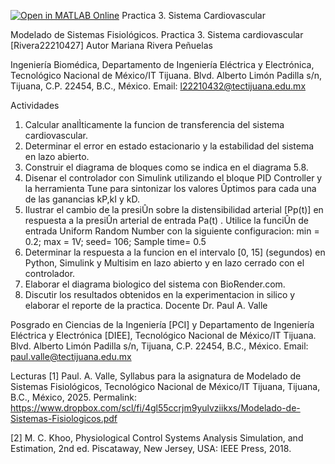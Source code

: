 [![Open in MATLAB Online](https://www.mathworks.com/images/responsive/global/open-in-matlab-online.svg)](https://matlab.mathworks.com/open/github/v1?repo=MARIANARIVERA1234/Practica-3)
Practica 3. Sistema Cardiovascular

Modelado de Sistemas Fisiológicos. Practica 3. Sistema cardiovascular [Rivera22210427] Autor Mariana Rivera Peñuelas

Ingeniería Biomédica, Departamento de Ingeniería Eléctrica y Electrónica, Tecnológico Nacional de México/IT Tijuana. Blvd. Alberto Limón Padilla s/n, Tijuana, C.P. 22454, B.C., México. Email: l22210432@tectijuana.edu.mx

Actividades

1. Calcular analÌticamente la funcion de transferencia del sistema cardiovascular.
2. Determinar el error en estado estacionario y la estabilidad del sistema en lazo abierto.
3. Construir el diagrama de bloques como se indica en el diagrama 5.8.
4. Disenar el controlador con Simulink utilizando el bloque PID Controller y la herramienta Tune para sintonizar los valores Ûptimos para cada una de las ganancias kP,kI y kD.
5. Ilustrar el cambio de la presiÛn sobre la distensibilidad arterial [Pp(t)] en respuesta a la presiÛn arterial de entrada Pa(t) . Utilice la funciÛn de entrada Uniform Random Number con la siguiente configuracion: min = 0.2; max = 1V; seed= 106; Sample time= 0.5
6. Determinar la respuesta a la funcion en el intervalo [0, 15] (segundos) en Python, Simulink y Multisim en lazo abierto y en lazo cerrado con el controlador.
7. Elaborar el diagrama biologico del sistema con BioRender.com.
8. Discutir los resultados obtenidos en la experimentacion in silico y elaborar el reporte de la practica.
Docente Dr. Paul A. Valle

Posgrado en Ciencias de la Ingeniería [PCI] y Departamento de Ingeniería Eléctrica y Electrónica [DIEE], Tecnológico Nacional de México/IT Tijuana. Blvd. Alberto Limón Padilla s/n, Tijuana, C.P. 22454, B.C., México. Email: paul.valle@tectijuana.edu.mx

Lecturas [1] Paul. A. Valle, Syllabus para la asignatura de Modelado de Sistemas Fisiológicos, Tecnológico Nacional de México/IT Tijuana, Tijuana, B.C., México, 2025. Permalink: https://www.dropbox.com/scl/fi/4gl55ccrjm9yulvziikxs/Modelado-de-Sistemas-Fisiologicos.pdf

[2] M. C. Khoo, Physiological Control Systems Analysis Simulation, and Estimation, 2nd ed. Piscataway, New Jersey, USA: IEEE Press, 2018.
